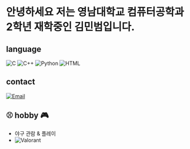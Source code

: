 # 안녕하세요 저는 영남대학교 컴퓨터공학과 2학년 재학중인 김민범입니다.

## language

![C](https://img.shields.io/badge/C-00599C?style=flat-square&logo=c&logoColor=white)
![C++](https://img.shields.io/badge/C++-00599C?style=flat-square&logo=cplusplus&logoColor=white)
![Python](https://img.shields.io/badge/Python-3776AB?style=flat-square&logo=python&logoColor=white)
![HTML](https://img.shields.io/badge/HTML5-E34F26?style=flat-square&logo=html5&logoColor=white)

## contact
[![Email](https://img.shields.io/badge/contact-7557191@naver.com-blue?style=flat-square&logo=gmail&logoColor=white)](mailto:7557191@naver.com)

## ⚾️ hobby 🎮

- 야구 관람 & 플레이
- ![Valorant](https://img.shields.io/badge/Valorant-FA4454?style=flat-square&logo=valorant&logoColor=white)
